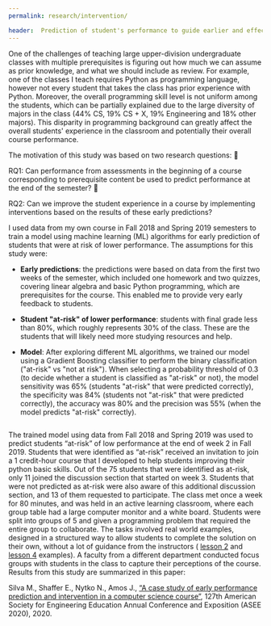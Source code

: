 ```yaml
---
permalink: research/intervention/

header:  Prediction of student's performance to guide earlier and effective interventions
---
```


One of the challenges of teaching large upper-division undergraduate classes with multiple prerequisites is figuring out how much we can assume as prior knowledge, and what we should include as review.
For example, one of the classes I teach requires Python as programming language, however not every student that takes the class has prior experience with Python. Moreover, the overall programming skill level is not uniform among the students, which can be partially explained due to the large diversity of majors in the class (44% CS, 19% CS + X, 19% Engineering and 18% other majors). This disparity in programming background can greatly affect the overall students' experience in the classroom and potentially their overall course performance.

The motivation of this study was based on two research questions:


RQ1: Can performance from assessments in the beginning of a course corresponding to
prerequisite content be used to predict performance at the end of the semester?


RQ2: Can we improve the student experience in a course by implementing interventions
based on the results of these early predictions?

 <img src="{{ site.baseurl }}/pages/images/ROC.png" alt="" style="float: right; margin-left: 25px; max-height: 350px; max-width: 50%;  clear:">

I used data from my own course in Fall 2018 and Spring 2019 semesters to train a model using machine learning (ML) algorithms for early prediction of students that were at risk of lower performance. The assumptions for this study were:

- **Early predictions**: the predictions were based on data from the first two weeks of the semester, which included one homework and two quizzes, covering linear algebra and basic Python programming, which are prerequisites for the course. This enabled me to provide very early feedback to students.

- **Student "at-risk" of lower performance**: students with final grade less than 80%, which roughly represents 30% of the class. These are the students that will likely need more studying resources and help.

- **Model**: After exploring different ML algorithms, we trained our model using a Gradient Boosting classifier to perform the binary classification ("at-risk" vs "not at risk"). When selecting a probability threshold of 0.3 (to decide whether a student is classified as "at-risk" or not), the
model sensitivity was 65% (students "at-risk" that were predicted correctly), the specificity was 84% (students not "at-risk" that were predicted correctly), the accuracy was 80% and the precision was 55% (when the model predicts "at-risk" correctly).

<div style="clear: both"></div>

The trained model using data from Fall 2018 and Spring 2019 was used to predict students “at-risk” of low performance at the end of week 2 in Fall 2019. Students that were identified as “at-risk” received an invitation to join a 1 credit-hour course that I developed to  help students improving their python basic skills. Out of the 75 students that were
identified as at-risk, only 11 joined the discussion section that started on week 3. Students that
were not predicted as at-risk were also aware of this additional discussion section, and 13 of them
requested to participate. The class met once a week for 80 minutes, and was held in an active learning classroom, where each group table had a large computer monitor and a white board. Students were split into groups of 5 and given a programming problem that required the entire group to collaborate. The tasks involved real world examples, designed in a structured way to allow students to complete the solution on their own, without a lot of guidance from the instructors (
<a href="{{ site.baseurl }}/pages/examples/Monte-Carlo-Methods-student.html" target="blank">lesson 2</a> and <a href="{{ site.baseurl }}/pages/examples/Week6-student.html" target="blank">lesson 4</a>
examples). A faculty from a different department conducted focus groups with students in the class to capture their perceptions of the course. Results from this study are summarized in this paper:

Silva M., Shaffer E., Nytko N., Amos J., [“A case study of early performance prediction and intervention in a computer science course”](https://www.asee.org/public/conferences/172/papers/29449/view), 127th American Society for Engineering Education Annual Conference and Exposition (ASEE 2020), 2020.
